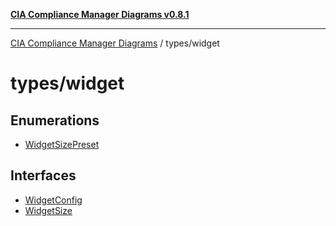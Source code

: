 [**CIA Compliance Manager Diagrams v0.8.1**](../../README.md)

***

[CIA Compliance Manager Diagrams](../../modules.md) / types/widget

# types/widget

## Enumerations

- [WidgetSizePreset](enumerations/WidgetSizePreset.md)

## Interfaces

- [WidgetConfig](interfaces/WidgetConfig.md)
- [WidgetSize](interfaces/WidgetSize.md)

